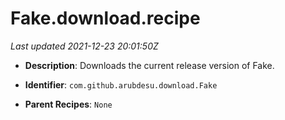 # Fake.download.recipe

_Last updated 2021-12-23 20:01:50Z_

- **Description**: Downloads the current release version of Fake.

- **Identifier**: `com.github.arubdesu.download.Fake`

- **Parent Recipes**: `None`
